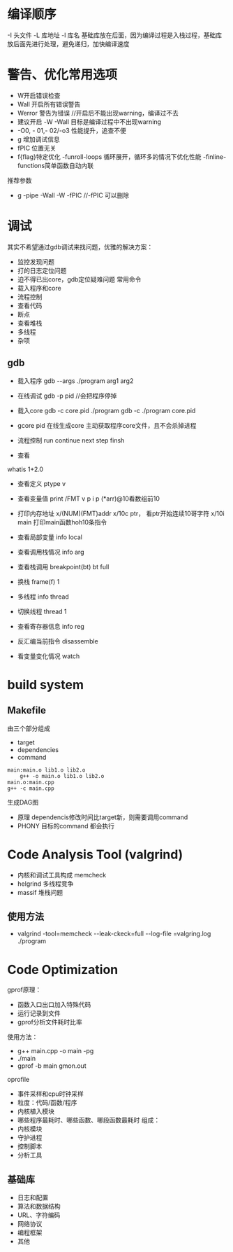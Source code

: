 # 编译顺序
-I 头文件
-L 库地址
-l 库名
基础库放在后面，因为编译过程是入栈过程，基础库放后面先进行处理，避免递归，加快编译速度


# 警告、优化常用选项
- W开启错误检查
- Wall 开启所有错误警告
- Werror 警告为错误 //开启后不能出现warning，编译过不去
- 建议开启 -W -Wall 目标是编译过程中不出现warning
- -O0, - 01,- 02/-o3 性能提升，追查不便
- g 增加调试信息
- fPIC 位置无关
- f{flag}特定优化
-funroll-loops 循环展开，循环多的情况下优化性能
-finline-functions简单函数自动内联

推荐参数
- g -pipe -Wall -W -fPIC
//-fPIC 可以删除


# 调试
其实不希望通过gdb调试来找问题，优雅的解决方案：
- 监控发现问题
- 打的日志定位问题
- 迫不得已出core，gdb定位疑难问题
常用命令
- 载入程序和core
- 流程控制
- 查看代码
- 断点
- 查看堆栈
- 多线程
- 杂项


## gdb
- 载入程序
gdb --args ./program arg1 arg2
- 在线调试
gdb -p pid //会把程序停掉
- 载入core
gdb -c core.pid ./program
gdb -c ./program core.pid
- gcore pid 在线生成core
主动获取程序core文件，且不会杀掉进程

- 流程控制
run
continue
next
step
finsh

- 查看

whatis 1+2.0
- 查看定义
ptype v
- 查看变量值
print /FMT v
p i
p (*arr)@10看数组前10

- 打印内存地址
x/(NUM)(FMT)addr
x/10c ptr， 看ptr开始连续10哥字符
x/10i main 打印main函数hoh10条指令
- 查看局部变量 info local
- 查看调用栈情况 info arg
- 查看栈调用 breakpoint(bt) bt full
- 换栈 frame(f) 1
- 多线程 info thread
- 切换线程 thread 1
- 查看寄存器信息 info reg
- 反汇编当前指令 disassemble
- 看变量变化情况 watch



# build system
## Makefile
由三个部分组成
- target 
- dependencies
- command

```
main:main.o lib1.o lib2.o
    g++ -o main.o lib1.o lib2.o
main.o:main.cpp
g++ -c main.cpp
```
生成DAG图

- 原理 dependencis修改时间比target新，则需要调用command
- PHONY 目标的command 都会执行

# Code Analysis Tool (valgrind)
- 内核和调试工具构成 memcheck
- helgrind 多线程竞争
- massif 堆栈问题

## 使用方法
- valgrind -tool=memcheck --leak-ckeck=full --log-file =valgring.log ./program
# Code Optimization 
gprof原理：
- 函数入口出口加入特殊代码
- 运行记录到文件
- gprof分析文件耗时比率

使用方法：
- g++ main.cpp -o main -pg
- ./main
- gprof -b main gmon.out

oprofile
- 事件采样和cpu时钟采样
- 粒度：代码/函数/程序
- 内核植入模块
- 哪些程序最耗时、哪些函数、哪段函数最耗时
组成：
- 内核模块
- 守护进程
- 控制脚本
- 分析工具


## 基础库
- 日志和配置
- 算法和数据结构
- URL、字符编码
- 网络协议
- 编程框架
- 其他
